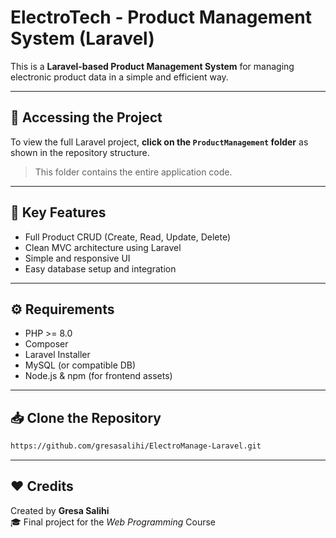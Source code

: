 # ElectroTech - Product Management System (Laravel)

This is a **Laravel-based Product Management System** for managing electronic product data in a simple and efficient way.

---

## 📁 Accessing the Project

To view the full Laravel project, **click on the `ProductManagement` folder** as shown in the repository structure.

> This folder contains the entire application code.

---

## 🚀 Key Features

- Full Product CRUD (Create, Read, Update, Delete)
- Clean MVC architecture using Laravel
- Simple and responsive UI
- Easy database setup and integration

---

## ⚙️ Requirements

- PHP >= 8.0
- Composer
- Laravel Installer
- MySQL (or compatible DB)
- Node.js & npm (for frontend assets)

---

## 📥 Clone the Repository

```bash
https://github.com/gresasalihi/ElectroManage-Laravel.git
```

---

## ❤️ Credits
Created by **Gresa Salihi**  
🎓 Final project for the *Web Programming* Course
